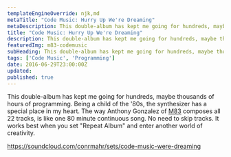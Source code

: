 ```yaml
---
templateEngineOverride: njk,md
metaTitle: "Code Music: Hurry Up We're Dreaming"
metaDescription: This double-album has kept me going for hundreds, maybe thousands of hours of programming.
title: "Code Music: Hurry Up We're Dreaming"
description: This double-album has kept me going for hundreds, maybe thousands of hours of programming.
featuredImg: m83-codemusic
subHeading: This double-album has kept me going for hundreds, maybe thousands of hours of programming.
tags: ['Code Music', 'Programming']
date: 2016-06-29T23:00:00Z
updated:
published: true
---
```


<div class="col-start-3 col-end-9">

This double-album has kept me going for hundreds, maybe thousands of hours of programming. Being a child of the '80s, the synthesizer has a special place in my heart. The way Anthony Gonzalez of [M83](http://ilovem83.com) composes all 22 tracks, is like one 80 minute continuous song. No need to skip tracks. It works best when you set "Repeat Album" and enter another world of creativity.

https://soundcloud.com/conrmahr/sets/code-music-were-dreaming

</div>